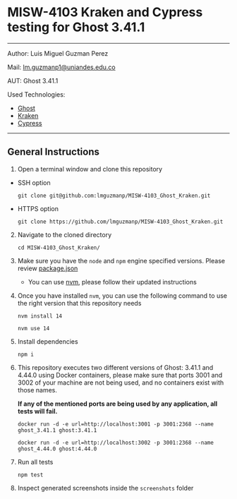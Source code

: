 # MISW-4103 Kraken and Cypress testing for Ghost 3.41.1

----

Author: Luis Miguel Guzman Perez

Mail: <lm.guzmanp1@uniandes.edu.co>

AUT: Ghost 3.41.1

Used Technologies:

- [Ghost](https://github.com/TryGhost/Ghost)
- [Kraken](https://github.com/TheSoftwareDesignLab/Kraken)
- [Cypress](https://github.com/cypress-io/cypress)

----

## General Instructions

1. Open a terminal window and clone this repository

- SSH option
    ```shell
    git clone git@github.com:lmguzmanp/MISW-4103_Ghost_Kraken.git
    ```

- HTTPS option
    ```shell
    git clone https://github.com/lmguzmanp/MISW-4103_Ghost_Kraken.git
    ```

2. Navigate to the cloned directory
     ```shell
     cd MISW-4103_Ghost_Kraken/
     ```
3. Make sure you have the `node` and `npm` engine specified versions. Please
   review [package.json](https://github.com/lmguzmanp/MISW-4103_Ghost_Kraken/blob/bc09c72bae2083199ef5148fe9d9fe1d3e95048f/package.json#L18-L21)

    - You can use [nvm](https://github.com/nvm-sh/nvm), please follow their
      updated instructions


4. Once you have installed `nvm`, you can use the following command to use the
   right version that this repository needs
    ```shell
    nvm install 14
    ```
    ```shell
    nvm use 14
    ```

5. Install dependencies
    ```shell
    npm i
    ```

6. This repository executes two different versions of Ghost: 3.41.1 and 4.44.0
   using Docker containers, please make sure that ports 3001 and 3002 of
   your machine are not being used, and no containers exist with those names.

   **If any of the mentioned ports are being used by any application, all tests
   will fail.**
    ```shell
    docker run -d -e url=http://localhost:3001 -p 3001:2368 --name ghost_3.41.1 ghost:3.41.1
    ```

    ```shell
    docker run -d -e url=http://localhost:3002 -p 3001:2368 --name ghost_4.44.0 ghost:4.44.0
    ```
7. Run all tests
    ```shell
    npm test
    ```
8. Inspect generated screenshots inside the `screenshots` folder
